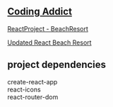  ## [Coding Addict](https://www.youtube.com/channel/UCMZFwxv5l-XtKi693qMJptA)
  
 [ReactProject - BeachResort](https://www.youtube.com/watch?v=ScDWrogElmo)

  [Updated React Beach Resort](https://www.youtube.com/watch?v=l0JbuMVXaTs)

## project dependencies

create-react-app<br/>
react-icons<br/>
react-router-dom<br/>